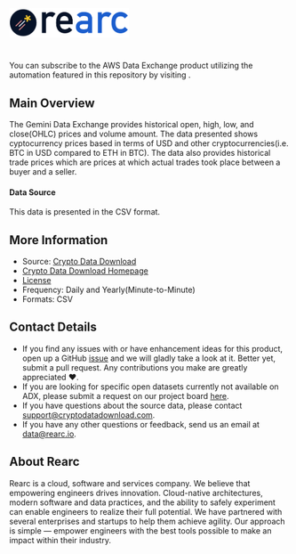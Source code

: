<a href="https://www.rearc.io/data/">
    <img src="./rearc_logo_rgb.png" alt="Rearc Logo" title="Rearc Logo" height="52" />
</a>

# 

You can subscribe to the AWS Data Exchange product utilizing the automation featured in this repository by visiting [](). 

## Main Overview

The Gemini Data Exchange provides historical open, high, low, and close(OHLC) prices and volume amount. The data presented shows cyptocurrency prices based in terms of USD and other cryptocurrencies(i.e. BTC in USD compared to ETH in BTC). The data also provides historical trade prices which are prices at which actual trades took place between a buyer and a seller.

#### Data Source

This data is presented in the CSV format.

## More Information
- Source: [Crypto Data Download](https://www.cryptodatadownload.com/data/gemini/)
- [Crypto Data Download Homepage](https://www.cryptodatadownload.com/)
- [License](https://creativecommons.org/licenses/by-nc-sa/4.0/)
- Frequency: Daily and Yearly(Minute-to-Minute)
- Formats: CSV

## Contact Details
- If you find any issues with or have enhancement ideas for this product, open up a GitHub [issue](https://github.com/rearc-data/gemini-crypto-exchange/issues) and we will gladly take a look at it. Better yet, submit a pull request. Any contributions you make are greatly appreciated :heart:.
- If you are looking for specific open datasets currently not available on ADX, please submit a request on our project board [here](https://github.com/orgs/rearc-data/projects/1).
- If you have questions about the source data, please contact support@cryptodatadownload.com.
- If you have any other questions or feedback, send us an email at data@rearc.io.

## About Rearc
Rearc is a cloud, software and services company. We believe that empowering engineers drives innovation. Cloud-native architectures, modern software and data practices, and the ability to safely experiment can enable engineers to realize their full potential. We have partnered with several enterprises and startups to help them achieve agility. Our approach is simple — empower engineers with the best tools possible to make an impact within their industry.
